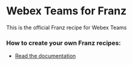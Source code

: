 # Webex Teams for Franz
This is the official Franz recipe for Webex Teams

### How to create your own Franz recipes:
* [Read the documentation](https://github.com/meetfranz/plugins)
